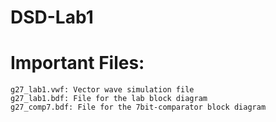 # DSD-Lab1
# Important Files:
	g27_lab1.vwf: Vector wave simulation file
	g27_lab1.bdf: File for the lab block diagram
	g27_comp7.bdf: File for the 7bit-comparator block diagram
